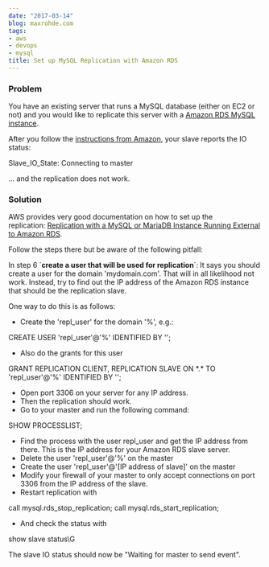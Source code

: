 ```yaml
---
date: "2017-03-14"
blog: maxrohde.com
tags:
- aws
- devops
- mysql
title: Set up MySQL Replication with Amazon RDS
---
```


### Problem

You have an existing server that runs a MySQL database (either on EC2 or not) and you would like to replicate this server with a [Amazon RDS MySQL instance](https://aws.amazon.com/rds/mysql/).

After you follow the [instructions from Amazon](http://docs.aws.amazon.com/AmazonRDS/latest/UserGuide/MySQL.Procedural.Importing.External.Repl.html), your slave reports the IO status:

Slave_IO_State: Connecting to master

... and the replication does not work.

### Solution

AWS provides very good documentation on how to set up the replication: [Replication with a MySQL or MariaDB Instance Running External to Amazon RDS](http://docs.aws.amazon.com/AmazonRDS/latest/UserGuide/MySQL.Procedural.Importing.External.Repl.html).

Follow the steps there but be aware of the following pitfall:

In step 6 \`**create a user that will be used for replication**\`: It says you should create a user for the domain 'mydomain.com'. That will in all likelihood not work. Instead, try to find out the IP address of the Amazon RDS instance that should be the replication slave.

One way to do this is as follows:

- Create the 'repl_user' for the domain '%', e.g.:

CREATE USER 'repl_user'@'%' IDENTIFIED BY '<password>';

- Also do the grants for this user

GRANT REPLICATION CLIENT, REPLICATION SLAVE ON \*.\* TO 'repl_user'@'%' IDENTIFIED BY '<password>';

- Open port 3306 on your server for any IP address.
- Then the replication should work.
- Go to your master and run the following command:

SHOW PROCESSLIST;

- Find the process with the user repl_user and get the IP address from there. This is the IP address for your Amazon RDS slave server.
- Delete the user 'repl_user'@'%' on the master
- Create the user 'repl_user'@'\[IP address of slave\]' on the master
- Modify your firewall of your master to only accept connections on port 3306 from the IP address of the slave.
- Restart replication with

call mysql.rds_stop_replication;
call mysql.rds_start_replication;

- And check the status with

show slave status\\G

The slave IO status should now be "Waiting for master to send event".